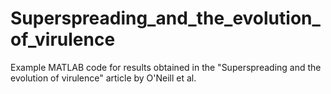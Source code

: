 # Superspreading_and_the_evolution_of_virulence
Example MATLAB code for results obtained in the "Superspreading and the evolution of virulence" article by O'Neill et al.
